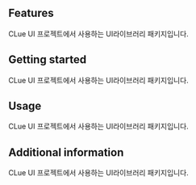 ## Features

CLue UI 프로젝트에서 사용하는 UI라이브러리 패키지입니다.

## Getting started
CLue UI 프로젝트에서 사용하는 UI라이브러리 패키지입니다.

## Usage
CLue UI 프로젝트에서 사용하는 UI라이브러리 패키지입니다.

## Additional information

CLue UI 프로젝트에서 사용하는 UI라이브러리 패키지입니다.
